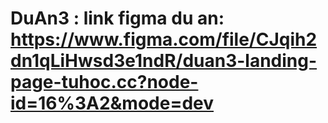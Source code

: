 # DuAn3 : link figma du an: https://www.figma.com/file/CJqih2dn1qLiHwsd3e1ndR/duan3-landing-page-tuhoc.cc?node-id=16%3A2&mode=dev
